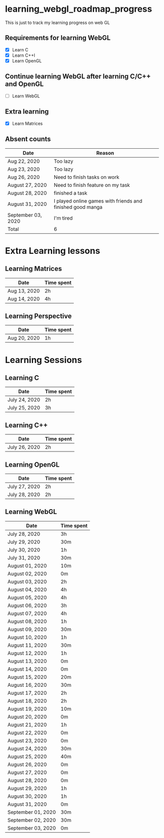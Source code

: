 # learning_webgl_roadmap_progress
This is just to track my learning progress on web GL

## Requirements for learning WebGL
- [x] Learn C
- [x] Learn C++I 
- [x] Learn OpenGL

## Continue learning WebGL after learning C/C++ and OpenGL
- [ ] Learn WebGL

## Extra learning
- [x] Learn Matrices
## Absent counts
Date | Reason
------------ | -------------
Aug 22, 2020 | Too lazy
Aug 23, 2020 | Too lazy
Aug 26, 2020 | Need to finish tasks on work
August 27, 2020 | Need to finish feature on my task
August 28, 2020 | finished a task
August 31, 2020 | I played online games with friends and finished good manga
September 03, 2020 | I'm tired
Total | 6
# Extra Learning lessons

## Learning Matrices
Date | Time spent
------------ | -------------
Aug 13, 2020 | 2h
Aug 14, 2020 | 4h

## Learning Perspective
Date | Time spent
------------ | -------------
Aug 20, 2020 | 1h

# Learning Sessions
## Learning C
Date | Time spent
------------ | -------------
July 24, 2020 | 2h
July 25, 2020 | 3h

## Learning C++
Date | Time spent
------------ | -------------
July 26, 2020 | 2h

## Learning OpenGL
Date | Time spent
------------ | -------------
July 27, 2020 | 2h
July 28, 2020 | 2h

## Learning WebGL
Date | Time spent
------------ | -------------
July 28, 2020 | 3h
July 29, 2020 | 30m
July 30, 2020 | 1h
July 31, 2020 | 30m
August 01, 2020 | 10m
August 02, 2020 | 0m
August 03, 2020 | 2h 
August 04, 2020 | 4h 
August 05, 2020 | 4h 
August 06, 2020 | 3h 
August 07, 2020 | 4h 
August 08, 2020 | 1h 
August 09, 2020 | 30m
August 10, 2020 | 1h
August 11, 2020 | 30m
August 12, 2020 | 1h
August 13, 2020 | 0m
August 14, 2020 | 0m
August 15, 2020 | 20m
August 16, 2020 | 30m
August 17, 2020 | 2h
August 18, 2020 | 2h
August 19, 2020 | 10m
August 20, 2020 | 0m
August 21, 2020 | 1h
August 22, 2020 | 0m
August 23, 2020 | 0m
August 24, 2020 | 30m
August 25, 2020 | 40m
August 26, 2020 | 0m
August 27, 2020 | 0m
August 28, 2020 | 0m
August 29, 2020 | 1h
August 30, 2020 | 1h
August 31, 2020 | 0m
September 01, 2020 | 30m
September 02, 2020 | 30m
September 03, 2020 | 0m
